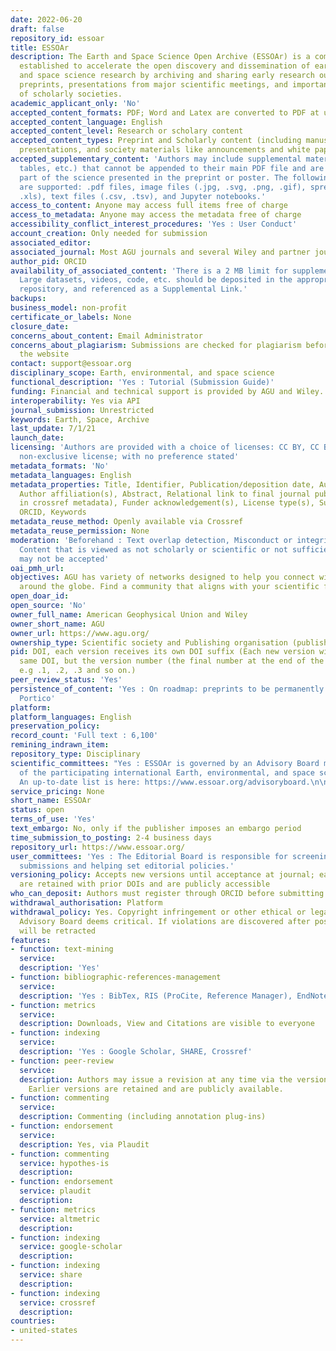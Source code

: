 ```yaml
---
date: 2022-06-20
draft: false
repository_id: essoar
title: ESSOAr
description: The Earth and Space Science Open Archive (ESSOAr) is a community server
  established to accelerate the open discovery and dissemination of earth, environmental,
  and space science research by archiving and sharing early research outputs, including
  preprints, presentations from major scientific meetings, and important documents
  of scholarly societies.
academic_applicant_only: 'No'
accepted_content_formats: PDF; Word and Latex are converted to PDF at upload
accepted_content_language: English
accepted_content_level: Research or scholary content
accepted_content_types: Preprint and Scholarly content (including manuscripts, posters,
  presentations, and society materials like announcements and white papers)
accepted_supplementary_content: 'Authors may include supplemental material (images,
  tables, etc.) that cannot be appended to their main PDF file and are a necessary
  part of the science presented in the preprint or poster. The following file formats
  are supported: .pdf files, image files (.jpg, .svg, .png, .gif), spreadsheets (.xlsx,
  .xls), text files (.csv, .tsv), and Jupyter notebooks.'
access_to_content: Anyone may access full items free of charge
access_to_metadata: Anyone may access the metadata free of charge
accessibility_conflict_interest_procedures: 'Yes : User Conduct'
account_creation: Only needed for submission
associated_editor:
associated_journal: Most AGU journals and several Wiley and partner journals
author_pid: ORCID
availability_of_associated_content: 'There is a 2 MB limit for supplemental files:
  Large datasets, videos, code, etc. should be deposited in the appropriate community
  repository, and referenced as a Supplemental Link.'
backups:
business_model: non-profit
certificate_or_labels: None
closure_date:
concerns_about_content: Email Administrator
concerns_about_plagiarism: Submissions are checked for plagiarism before posting on
  the website
contact: support@essoar.org
disciplinary_scope: Earth, environmental, and space science
functional_description: 'Yes : Tutorial (Submission Guide)'
funding: Financial and technical support is provided by AGU and Wiley.
interoperability: Yes via API
journal_submission: Unrestricted
keywords: Earth, Space, Archive
last_update: 7/1/21
launch_date:
licensing: 'Authors are provided with a choice of licenses: CC BY, CC BY-NC, CC BY-NC-ND,
  non-exclusive license; with no preference stated'
metadata_formats: 'No'
metadata_languages: English
metadata_properties: Title, Identifier, Publication/deposition date, Author name(s),
  Author affiliation(s), Abstract, Relational link to final journal publication (e.g.
  in crossref metadata), Funder acknowledgement(s), License type(s), Subject category,
  ORCID, Keywords
metadata_reuse_method: Openly available via Crossref
metadata_reuse_permission: None
moderation: 'Beforehand : Text overlap detection, Misconduct or integrity checks.
  Content that is viewed as not scholarly or scientific or not sufficiently substantive
  may not be accepted'
oai_pmh_url:
objectives: AGU has variety of networks designed to help you connect with scientists
  around the globe. Find a community that aligns with your scientific focus or interest.
open_doar_id:
open_source: 'No'
owner_full_name: American Geophysical Union and Wiley
owner_short_name: AGU
owner_url: https://www.agu.org/
ownership_type: Scientific society and Publishing organisation (publisher)
pid: DOI, each version receives its own DOI suffix (Each new version will retain the
  same DOI, but the version number (the final number at the end of the DOI) will increase,
  e.g .1, .2, .3 and so on.)
peer_review_status: 'Yes'
persistence_of_content: 'Yes : On roadmap: preprints to be permanently archived in
  Portico'
platform:
platform_languages: English
preservation_policy:
record_count: 'Full text : 6,100'
remining_indrawn_item:
repository_type: Disciplinary
scientific_committees: "Yes : ESSOAr is governed by an Advisory Board made up of leaders
  of the participating international Earth, environmental, and space science societies.
  An up-to-date list is here: https://www.essoar.org/advisoryboard.\n\n"
service_pricing: None
short_name: ESSOAr
status: open
terms_of_use: 'Yes'
text_embargo: No, only if the publisher imposes an embargo period
time_submission_to_posting: 2-4 business days
repository_url: https://www.essoar.org/
user_committees: 'Yes : The Editorial Board is responsible for screening and approving
  submissions and helping set editorial policies.'
versioning_policy: Accepts new versions until acceptance at journal; earlier versions
  are retained with prior DOIs and are publicly accessible
who_can_deposit: Authors must register through ORCID before submitting.
withdrawal_authorisation: Platform
withdrawal_policy: Yes. Copyright infringement or other ethical or legal issues the
  Advisory Board deems critical. If violations are discovered after posting, the content
  will be retracted
features:
- function: text-mining
  service:
  description: 'Yes'
- function: bibliographic-references-management
  service:
  description: 'Yes : BibTex, RIS (ProCite, Reference Manager), EndNote, RefWorks'
- function: metrics
  service:
  description: Downloads, View and Citations are visible to everyone
- function: indexing
  service:
  description: 'Yes : Google Scholar, SHARE, Crossref'
- function: peer-review
  service:
  description: Authors may issue a revision at any time via the versioning system.
    Earlier versions are retained and are publicly available.
- function: commenting
  service:
  description: Commenting (including annotation plug-ins)
- function: endorsement
  service:
  description: Yes, via Plaudit
- function: commenting
  service: hypothes-is
  description:
- function: endorsement
  service: plaudit
  description:
- function: metrics
  service: altmetric
  description:
- function: indexing
  service: google-scholar
  description:
- function: indexing
  service: share
  description:
- function: indexing
  service: crossref
  description:
countries:
- united-states
---
```




